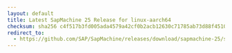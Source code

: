 ```yaml
---
layout: default
title: Latest SapMachine 25 Release for linux-aarch64
checksum: sha256 c4f517b3fd005ada4579a42cf0b2acb12630c71785ab73d88f45107e747cb6d0
redirect_to:
  - https://github.com/SAP/SapMachine/releases/download/sapmachine-25/sapmachine-jre-25_linux-aarch64_bin.tar.gz
---
```

